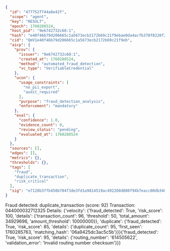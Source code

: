 ```json
{
  "id": "477752f744a8e42f",
  "scope": "agent",
  "key": "RESULT",
  "epoch": 1760288524,
  "host_pid": "9e6742732c60:1",
  "hash": "e40f46b79d206665c1a5673ecb2172b69c21f9ebae0da4acfb370f8220f25043",
  "cid": "QmV1e40f46b79d206665c1a5673ecb2172b69c21f9eb",
  "aicp": {
    "prov": {
      "issuer": "9e6742732c60:1",
      "created_at": 1760288524,
      "method": "automated_fraud_detection",
      "vc_type": "VerifiableCredential"
    },
    "ucon": {
      "usage_constraints": [
        "no_pii_export",
        "audit_required"
      ],
      "purpose": "fraud_detection_analysis",
      "enforcement": "mandatory"
    },
    "eval": {
      "confidence": 1.0,
      "evidence_count": 0,
      "review_status": "pending",
      "evaluated_at": 1760288524
    }
  },
  "sources": [],
  "edges": [],
  "metrics": {},
  "thresholds": {},
  "tags": [
    "fraud",
    "duplicate_transaction",
    "risk_critical"
  ],
  "sig": "e7128b3ffb458b704f3de3fd1a9814519ac492260d880f94b7eacc80db348909"
}
```

Fraud detected: duplicate_transaction (score: 92)
Transaction: 044000032712325
Details: {'velocity': {'fraud_detected': True, 'risk_score': 100, 'details': {'transaction_count': 96, 'threshold': 50, 'total_amount': 34929696, 'amount_threshold': 10000000}}, 'duplicate': {'fraud_detected': True, 'risk_score': 85, 'details': {'duplicate_count': 95, 'first_seen': 1760285763, 'matching_hash': '06a9425dc3ac5c5b'}}}{'fraud_detected': True, 'risk_score': 95, 'details': {'routing_number': '614505622', 'validation_error': 'Invalid routing number checksum'}}}